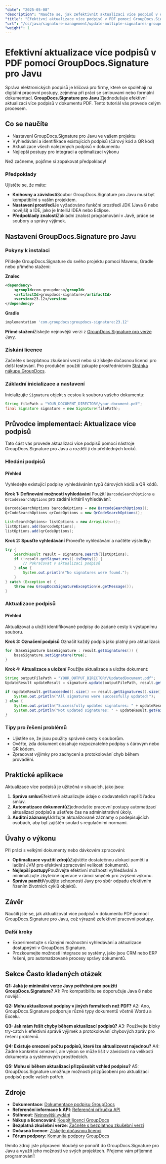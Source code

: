 ```yaml
---
"date": "2025-05-08"
"description": "Naučte se, jak zefektivnit aktualizaci více podpisů v dokumentech PDF pomocí GroupDocs.Signature pro Javu. Ideální pro správu smluv a automatizaci dokumentů."
"title": "Efektivní aktualizace více podpisů v PDF pomocí GroupDocs.Signature pro Javu"
"url": "/cs/java/signature-management/update-multiple-signatures-groupdocs-java/"
"weight": 1
---
```


# Efektivní aktualizace více podpisů v PDF pomocí GroupDocs.Signature pro Javu

Správa elektronických podpisů je klíčová pro firmy, které se spoléhají na digitální pracovní postupy, zejména při práci se smlouvami nebo formální dokumentací. **GroupDocs.Signature pro Javu** Zjednodušuje efektivní aktualizaci více podpisů v dokumentu PDF. Tento tutoriál vás provede celým procesem.

## Co se naučíte
- Nastavení GroupDocs.Signature pro Javu ve vašem projektu
- Vyhledávání a identifikace existujících podpisů (čárový kód a QR kód)
- Aktualizace všech nalezených podpisů v dokumentu
- Nejlepší postupy pro integraci a optimalizaci výkonu

Než začneme, pojďme si zopakovat předpoklady!

### Předpoklady
Ujistěte se, že máte:
- **Knihovny a závislosti**Soubor GroupDocs.Signature pro Javu musí být kompatibilní s vaším projektem.
- **Nastavení prostředí**Je vyžadováno funkční prostředí JDK (Java 8 nebo novější) a IDE, jako je IntelliJ IDEA nebo Eclipse.
- **Předpoklady znalostí**Základní znalost programování v Javě, práce se soubory a správy výjimek.

## Nastavení GroupDocs.Signature pro Javu

### Pokyny k instalaci
Přidejte GroupDocs.Signature do svého projektu pomocí Mavenu, Gradle nebo přímého stažení:

**Znalec**
```xml
<dependency>
    <groupId>com.groupdocs</groupId>
    <artifactId>groupdocs-signature</artifactId>
    <version>23.12</version>
</dependency>
```

**Gradle**
```gradle
implementation 'com.groupdocs:groupdocs-signature:23.12'
```

**Přímé stažení**Získejte nejnovější verzi z [GroupDocs.Signature pro verze Javy](https://releases.groupdocs.com/signature/java/).

### Získání licence
Začněte s bezplatnou zkušební verzí nebo si získejte dočasnou licenci pro delší testování. Pro produkční použití zakupte prostřednictvím [Stránka nákupu GroupDocs](https://purchase.groupdocs.com/buy).

### Základní inicializace a nastavení
Inicializujte `Signature` objekt s cestou k souboru vašeho dokumentu:
```java
String filePath = "YOUR_DOCUMENT_DIRECTORY/your-document.pdf";
final Signature signature = new Signature(filePath);
```

## Průvodce implementací: Aktualizace více podpisů

Tato část vás provede aktualizací více podpisů pomocí nástroje GroupDocs.Signature pro Javu a rozdělí ji do přehledných kroků.

### Hledání podpisů
#### Přehled
Vyhledejte existující podpisy vyhledáváním typů čárových kódů a QR kódů.

**Krok 1: Definování možností vyhledávání**
Použití `BarcodeSearchOptions` a `QrCodeSearchOptions` pro zadání kritérií vyhledávání:
```java
BarcodeSearchOptions barcodeOptions = new BarcodeSearchOptions();
QrCodeSearchOptions qrCodeOptions = new QrCodeSearchOptions();

List<SearchOptions> listOptions = new ArrayList<>();
listOptions.add(barcodeOptions);
listOptions.add(qrCodeOptions);
```

**Krok 2: Spusťte vyhledávání**
Proveďte vyhledávání a načtěte výsledky:
```java
try {
    SearchResult result = signature.search(listOptions);
    if (!result.getSignatures().isEmpty()) {
        // Pokračovat v aktualizaci podpisů
    } else {
        System.out.println("No signatures were found.");
    }
} catch (Exception e) {
    throw new GroupDocsSignatureException(e.getMessage());
}
```

### Aktualizace podpisů
#### Přehled
Aktualizovat a uložit identifikované podpisy do zadané cesty k výstupnímu souboru.

**Krok 3: Označení podpisů**
Označit každý podpis jako platný pro aktualizaci:
```java
for (BaseSignature baseSignature : result.getSignatures()) {
    baseSignature.setSignature(true);
}
```

**Krok 4: Aktualizace a uložení**
Použijte aktualizace a uložte dokument:
```java
String outputFilePath = "YOUR_OUTPUT_DIRECTORY/UpdatedDocument.pdf";
UpdateResult updateResult = signature.update(outputFilePath, result.getSignatures());

if (updateResult.getSucceeded().size() == result.getSignatures().size()) {
    System.out.println("All signatures were successfully updated!");
} else {
    System.out.println("Successfully updated signatures: " + updateResult.getSucceeded().size());
    System.out.println("Not updated signatures: " + updateResult.getFailed().size());
}
```

### Tipy pro řešení problémů
- Ujistěte se, že jsou použity správné cesty k souborům.
- Ověřte, zda dokument obsahuje rozpoznatelné podpisy s čárovým nebo QR kódem.
- Zpracovat výjimky pro zachycení a protokolování chyb během provádění.

## Praktické aplikace
Aktualizace více podpisů je užitečná v situacích, jako jsou:
1. **Správa smluv**Efektivně aktualizujte údaje o dodavatelích napříč řadou smluv.
2. **Automatizace dokumentů**Zjednodušte pracovní postupy automatizací aktualizací podpisů a ušetřete čas na administrativní úkoly.
3. **Auditní záznamy**Udržujte aktualizované záznamy o podepisujících osobách, aby byl zajištěn soulad s regulačními normami.

## Úvahy o výkonu
Při práci s velkými dokumenty nebo dávkovém zpracování:
- **Optimalizace využití zdrojů**Zajistěte dostatečnou alokaci paměti a ladění JVM pro efektivní zpracování velikostí dokumentů.
- **Nejlepší postupy**Používejte efektivní možnosti vyhledávání a minimalizujte zbytečné operace v rámci smyček pro zvýšení výkonu.
- **Správa paměti**Využijte schopnosti Javy pro sběr odpadu efektivním řízením životních cyklů objektů.

## Závěr
Naučili jste se, jak aktualizovat více podpisů v dokumentu PDF pomocí GroupDocs.Signature pro Javu, což výrazně zefektivní pracovní postupy.

### Další kroky
- Experimentujte s různými možnostmi vyhledávání a aktualizace dostupnými v GroupDocs.Signature.
- Prozkoumejte možnosti integrace se systémy, jako jsou CRM nebo ERP řešení, pro automatizované procesy správy dokumentů.

## Sekce Často kladených otázek
**Q1: Jaká je minimální verze Javy potřebná pro použití GroupDocs.Signature?**
A1: Pro kompatibilitu se doporučuje Java 8 nebo novější.

**Q2: Mohu aktualizovat podpisy v jiných formátech než PDF?**
A2: Ano, GroupDocs.Signature podporuje různé typy dokumentů včetně Wordu a Excelu.

**Q3: Jak mám řešit chyby během aktualizací podpisů?**
A3: Používejte bloky try-catch k efektivní správě výjimek a protokolování chybových zpráv pro řešení problémů.

**Q4: Existuje omezení počtu podpisů, které lze aktualizovat najednou?**
A4: Žádné konkrétní omezení, ale výkon se může lišit v závislosti na velikosti dokumentu a systémových prostředcích.

**Q5: Mohu si během aktualizací přizpůsobit vzhled podpisu?**
A5: GroupDocs.Signature umožňuje možnosti přizpůsobení pro aktualizaci podpisů podle vašich potřeb.

## Zdroje
- **Dokumentace**: [Dokumentace podpisu GroupDocs](https://docs.groupdocs.com/signature/java/)
- **Referenční informace k API**: [Referenční příručka API](https://reference.groupdocs.com/signature/java/)
- **Stáhnout**: [Nejnovější vydání](https://releases.groupdocs.com/signature/java/)
- **Nákup a licencování**: [Koupit licenci GroupDocs](https://purchase.groupdocs.com/buy)
- **Bezplatná zkušební verze**: [Začněte s bezplatnou zkušební verzí](https://releases.groupdocs.com/signature/java/)
- **Dočasná licence**: [Získejte dočasnou licenci](https://purchase.groupdocs.com/temporary-license/)
- **Fórum podpory**: [Komunita podpory GroupDocs](https://forum.groupdocs.com/c/signature/)

těmito zdroji jste připraveni hlouběji se ponořit do GroupDocs.Signature pro Javu a využít jeho možnosti ve svých projektech. Přejeme vám příjemné programování!